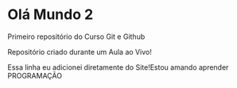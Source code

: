 # Olá Mundo 2 
 Primeiro repositório  do Curso Git e Github 

Repositório criado durante um Aula ao Vivo! 

Essa linha eu adicionei diretamente do Site!Estou amando aprender PROGRAMAÇÃO

